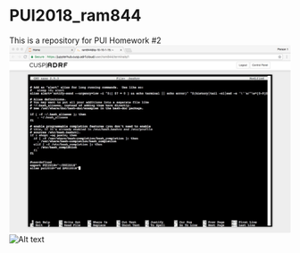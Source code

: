 # PUI2018_ram844
This is a repository for PUI Homework #2
![Alt text](/MacWhinneyScreenShot1.jpeg)
![Alt text](../MacWhinneyScreenShot2.jpeg)

